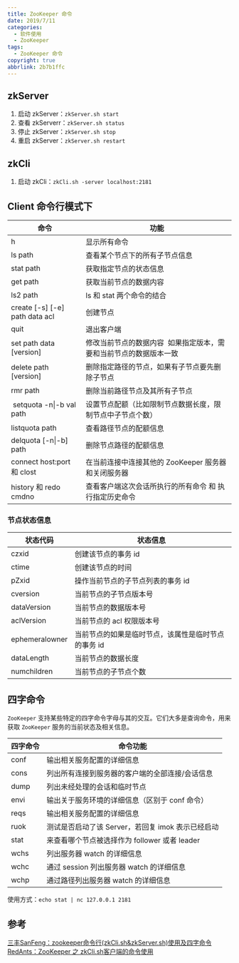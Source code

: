 ```yaml
---
title: ZooKeeper 命令
date: 2019/7/11
categories:
  - 软件使用
  - ZooKeeper
tags:
  - ZooKeeper 命令
copyright: true
abbrlink: 2b7b1ffc
---
```


## zkServer

1. 启动 zkServer：`zkServer.sh start`
2. 查看 zkServerr：`zkServer.sh status`
3. 停止 zkServer：`zkServer.sh stop`
4. 重启 zkServer：`zkServer.sh restart`

## zkCli

1. 启动 zkCli：`zkCli.sh -server localhost:2181`

## Client 命令行模式下


| 命令 | 功能 |
| --- | --- |
| h | 显示所有命令 |
| ls path | 查看某个节点下的所有子节点信息 |
| stat path | 获取指定节点的状态信息|
| get path | 获取当前节点的数据内容 |
| ls2 path | ls 和 stat 两个命令的结合 |
| create [-s] [-e] path data acl | 创建节点 |
| quit | 退出客户端 |
| set path data [version] | 修改当前节点的数据内容  如果指定版本，需要和当前节点的数据版本一致 |
| delete path [version] | 删除指定路径的节点，如果有子节点要先删除子节点 |
| rmr path  | 删除当前路径节点及其所有子节点 |
|  setquota -n\|-b val path | 设置节点配额（比如限制节点数据长度，限制节点中子节点个数）|
| listquota path | 查看路径节点的配额信息 |
| delquota \[-n\|-b\] path  | 删除节点路径的配额信息 |
| connect host:port 和 clost | 在当前连接中连接其他的 ZooKeeper 服务器和关闭服务器 |
| history 和 redo cmdno | 查看客户端这次会话所执行的所有命令 和 执行指定历史命令 |

### 节点状态信息

| 状态代码 | 状态信息  |
| --- | --- |
| czxid | 创建该节点的事务 id |
| ctime | 创建该节点的时间 |
| pZxid | 操作当前节点的子节点列表的事务 id |
| cversion | 当前节点的子节点版本号 |
| dataVersion | 当前节点的数据版本号 |
| aclVersion | 当前节点的 acl 权限版本号 |
| ephemeralowner | 当前节点的如果是临时节点，该属性是临时节点的事务 id |
| dataLength | 当前节点的数据长度 |
| numchildren | 当前节点的子节点个数 |


## 四字命令

`ZooKeeper` 支持某些特定的四字命令字母与其的交互。它们大多是查询命令，用来获取 `ZooKeeper` 服务的当前状态及相关信息。


| 四字命令 | 命令功能 |
| --- | --- |
| conf | 输出相关服务配置的详细信息 |
| cons | 列出所有连接到服务器的客户端的全部连接/会话信息 |
| dump | 列出未经处理的会话和临时节点 |
| envi | 输出关于服务环境的详细信息（区别于 conf 命令） |
| reqs | 输出相关服务配置的详细信息 |
| ruok | 测试是否启动了该 Server，若回复 imok 表示已经启动 |
| stat | 来查看哪个节点被选择作为 follower 或者 leader |
| wchs | 列出服务器 watch 的详细信息 |
| wchc | 通过 session 列出服务器 watch 的详细信息 |
| wchp | 通过路径列出服务器 watch 的详细信息 |

使用方式：`echo stat | nc 127.0.0.1 2181`

## 参考

[三丰SanFeng：zookeeper命令行(zkCli.sh&zkServer.sh)使用及四字命令][1]
[RedAnts：ZooKeeper 之 zkCli.sh客户端的命令使用][2]

[1]: https://www.cnblogs.com/linuxbug/p/4840135.html
[2]: https://www.cnblogs.com/chengxuyuanzhilu/p/6698059.html
